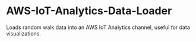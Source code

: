 # AWS-IoT-Analytics-Data-Loader

Loads random walk data into an AWS IoT Analytics channel, useful for data visualizations.
